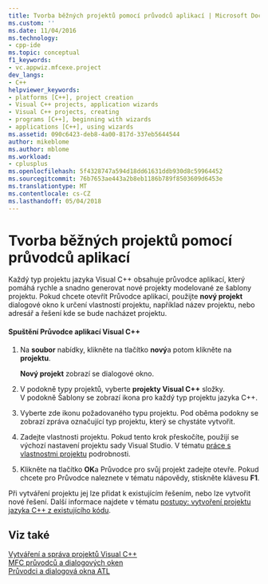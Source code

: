 ```yaml
---
title: Tvorba běžných projektů pomocí průvodců aplikací | Microsoft Docs
ms.custom: ''
ms.date: 11/04/2016
ms.technology:
- cpp-ide
ms.topic: conceptual
f1_keywords:
- vc.appwiz.mfcexe.project
dev_langs:
- C++
helpviewer_keywords:
- platforms [C++], project creation
- Visual C++ projects, application wizards
- Visual C++ projects, creating
- programs [C++], beginning with wizards
- applications [C++], using wizards
ms.assetid: 090c6423-deb8-4a00-817d-337eb5644544
author: mikeblome
ms.author: mblome
ms.workload:
- cplusplus
ms.openlocfilehash: 5f4328747a594d18dd61631ddb930d8c59964452
ms.sourcegitcommit: 76b7653ae443a2b8eb1186b789f8503609d6453e
ms.translationtype: MT
ms.contentlocale: cs-CZ
ms.lasthandoff: 05/04/2018
---
```

# <a name="creating-desktop-projects-by-using-application-wizards"></a>Tvorba běžných projektů pomocí průvodců aplikací
Každý typ projektu jazyka Visual C++ obsahuje průvodce aplikací, který pomáhá rychle a snadno generovat nové projekty modelované ze šablony projektu.  Pokud chcete otevřít Průvodce aplikací, použijte **nový projekt** dialogové okno k určení vlastností projektu, například název projektu, nebo adresář a řešení kde se bude nacházet projektu.  
  
#### <a name="to-open-a-visual-c-application-wizard"></a>Spuštění Průvodce aplikací Visual C++  
  
1.  Na **soubor** nabídky, klikněte na tlačítko **nový**a potom klikněte na **projektu**.  
  
     **Nový projekt** zobrazí se dialogové okno.  
  
2.  V podokně typy projektů, vyberte **projekty Visual C++** složky. V podokně Šablony se zobrazí ikona pro každý typ projektu jazyka C++.  
  
3.  Vyberte zde ikonu požadovaného typu projektu. Pod oběma podokny se zobrazí zpráva označující typ projektu, který se chystáte vytvořit.  
  
4.  Zadejte vlastnosti projektu. Pokud tento krok přeskočíte, použijí se výchozí nastavení projektu sady Visual Studio. V tématu [práce s vlastnostmi projektu](../ide/working-with-project-properties.md) podrobnosti.  
  
5.  Klikněte na tlačítko **OK**a Průvodce pro svůj projekt zadejte otevře. Pokud chcete pro Průvodce naleznete v tématu nápovědy, stiskněte klávesu **F1**.  
  
 Při vytváření projektu jej lze přidat k existujícím řešením, nebo lze vytvořit nové řešení. Další informace najdete v tématu [postupy: vytvoření projektu jazyka C++ z existujícího kódu](../ide/how-to-create-a-cpp-project-from-existing-code.md).  
  
## <a name="see-also"></a>Viz také  
 [Vytváření a správa projektů Visual C++](../ide/creating-and-managing-visual-cpp-projects.md)   
 [MFC průvodců a dialogových oken](../mfc/reference/mfc-wizards-and-dialog-boxes.md)   
 [Průvodci a dialogová okna ATL](../atl/reference/atl-wizards-and-dialog-boxes.md)